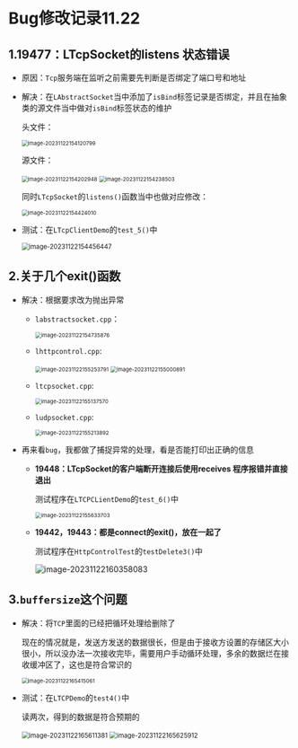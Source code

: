 # Bug修改记录11.22

## 1.19477：LTcpSocket的listens 状态错误

- 原因：`Tcp`服务端在监听之前需要先判断是否绑定了端口号和地址

- 解决：在`LAbstractSocket`当中添加了`isBind`标签记录是否绑定，并且在抽象类的源文件当中做对`isBind`标签状态的维护

  头文件：

  <img src="https://image.davidingplus.cn/images/2025/02/01/image-20231122154120799.png" alt="image-20231122154120799" style="zoom:67%;" />

  源文件：

  <img src="https://image.davidingplus.cn/images/2025/02/01/image-20231122154202948.png" alt="image-20231122154202948" style="zoom: 67%;" />

  <img src="https://image.davidingplus.cn/images/2025/02/01/image-20231122154238503.png" alt="image-20231122154238503" style="zoom:67%;" />

  同时`LTcpSocket`的`listens()`函数当中也做对应修改：

  <img src="https://image.davidingplus.cn/images/2025/02/01/image-20231122154424010.png" alt="image-20231122154424010" style="zoom:67%;" />

- 测试：在`LTcpClientDemo`的`test_5()`中

  <img src="https://image.davidingplus.cn/images/2025/02/01/image-20231122154456447.png" alt="image-20231122154456447" style="zoom:80%;" />

## 2.关于几个exit()函数

- 解决：根据要求改为抛出异常

  - `labstractsocket.cpp`：

    <img src="https://image.davidingplus.cn/images/2025/02/01/image-20231122154735876.png" alt="image-20231122154735876" style="zoom:67%;" />

  - `lhttpcontrol.cpp`:

    <img src="https://image.davidingplus.cn/images/2025/02/01/image-20231122155253791.png" alt="image-20231122155253791" style="zoom:67%;" />

    <img src="https://image.davidingplus.cn/images/2025/02/01/image-20231122155000891.png" alt="image-20231122155000891" style="zoom:67%;" />

  - `ltcpsocket.cpp`:

    <img src="https://image.davidingplus.cn/images/2025/02/01/image-20231122155137570.png" alt="image-20231122155137570" style="zoom:67%;" />

  - `ludpsocket.cpp`:

    <img src="https://image.davidingplus.cn/images/2025/02/01/image-20231122155213892.png" alt="image-20231122155213892" style="zoom:67%;" />

- 再来看`bug`，我都做了捕捉异常的处理，看是否能打印出正确的信息

  - **19448：LTcpSocket的客户端断开连接后使用receives 程序报错并直接退出**

    测试程序在`LTCPCLientDemo`的`test_6()`中

    <img src="https://image.davidingplus.cn/images/2025/02/01/image-20231122155633703.png" alt="image-20231122155633703" style="zoom:67%;" />

  - **19442，19443：都是connect的exit()，放在一起了**

    测试程序在`HttpControlTest`的`testDelete3()`中

    ![image-20231122160358083](https://image.davidingplus.cn/images/2025/02/01/image-20231122160358083.png)

## 3.`buffersize`这个问题

- 解决：将`TCP`里面的已经把循环处理给删除了

  现在的情况就是，发送方发送的数据很长，但是由于接收方设置的存储区大小很小，所以没办法一次接收完毕，需要用户手动循环处理，多余的数据烂在接收缓冲区了，这也是符合常识的

  <img src="https://image.davidingplus.cn/images/2025/02/01/image-20231122165415061.png" alt="image-20231122165415061" style="zoom:67%;" />

- 测试：在`LTCPDemo`的`test4()`中

  读两次，得到的数据是符合预期的

  <img src="https://image.davidingplus.cn/images/2025/02/01/image-20231122165611381.png" alt="image-20231122165611381" style="zoom:80%;" />

  <img src="https://image.davidingplus.cn/images/2025/02/01/image-20231122165625912.png" alt="image-20231122165625912" style="zoom:80%;" />

